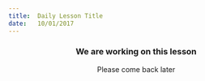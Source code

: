 ```yaml
---
title:  Daily Lesson Title
date:   10/01/2017
---
```


### <center>We are working on this lesson</center>
<center>Please come back later</center>